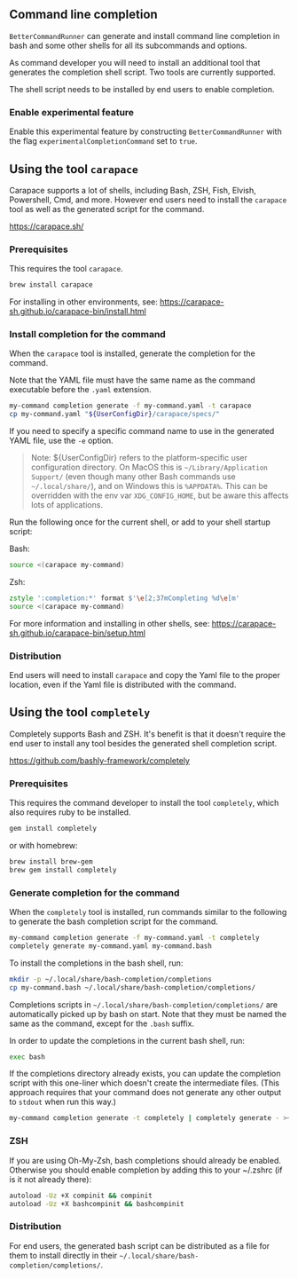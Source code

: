 ## Command line completion

`BetterCommandRunner` can generate and install command line completion
in bash and some other shells for all its subcommands and options.

As command developer you will need to install an additional tool that generates
the completion shell script. Two tools are currently supported.

The shell script needs to be installed by end users to enable completion.

### Enable experimental feature

Enable this experimental feature by constructing `BetterCommandRunner`
with the flag `experimentalCompletionCommand` set to `true`.

## Using the tool `carapace`

Carapace supports a lot of shells, including Bash, ZSH, Fish, Elvish,
Powershell, Cmd, and more.
However end users need to install the `carapace` tool as well as the generated
script for the command.

https://carapace.sh/

### Prerequisites

This requires the tool `carapace`.

```sh
brew install carapace
```
For installing in other environments, see:
https://carapace-sh.github.io/carapace-bin/install.html

### Install completion for the command

When the `carapace` tool is installed, generate the completion for the command.

Note that the YAML file must have the same name as the command executable
before the `.yaml` extension.

```sh
my-command completion generate -f my-command.yaml -t carapace
cp my-command.yaml "${UserConfigDir}/carapace/specs/"
```

If you need to specify a specific command name to use in the generated YAML
file, use the `-e` option.

> Note: ${UserConfigDir} refers to the platform-specific user configuration
directory. On MacOS this is `~/Library/Application Support/` (even though many
other Bash commands use `~/.local/share/`), and on Windows this is `%APPDATA%`.
This can be overridden with the env var `XDG_CONFIG_HOME`, but be aware this
affects lots of applications.

Run the following once for the current shell,
or add to your shell startup script:

Bash:
```bash
source <(carapace my-command)
```

Zsh:
```zsh
zstyle ':completion:*' format $'\e[2;37mCompleting %d\e[m'
source <(carapace my-command)
```

For more information and installing in other shells, see:
https://carapace-sh.github.io/carapace-bin/setup.html


### Distribution

End users will need to install `carapace` and copy the Yaml file to the proper
location, even if the Yaml file is distributed with the command.


## Using the tool `completely`

Completely supports Bash and ZSH. It's benefit is that it doesn't require the
end user to install any tool besides the generated shell completion script.

https://github.com/bashly-framework/completely

### Prerequisites

This requires the command developer to install the tool `completely`,
which also requires ruby to be installed.

```sh
gem install completely
```

or with homebrew:

```sh
brew install brew-gem
brew gem install completely
```

### Generate completion for the command

When the `completely` tool is installed, run commands similar to the following
to generate the bash completion script for the command.

```sh
my-command completion generate -f my-command.yaml -t completely
completely generate my-command.yaml my-command.bash
```

To install the completions in the bash shell, run:

```sh
mkdir -p ~/.local/share/bash-completion/completions
cp my-command.bash ~/.local/share/bash-completion/completions/
```

Completions scripts in `~/.local/share/bash-completion/completions/`
are automatically picked up by bash on start. Note that they must be named
the same as the command, except for the `.bash` suffix.

In order to update the completions in the current bash shell, run:

```sh
exec bash
```

If the completions directory already exists, you can update the completion
script with this one-liner which doesn't create the intermediate files.
(This approach requires that your command does not generate any other output
to `stdout` when run this way.)

```sh
my-command completion generate -t completely | completely generate - >~/.local/share/bash-completion/completions/my-command.bash
```

### ZSH

If you are using Oh-My-Zsh, bash completions should already be enabled.
Otherwise you should enable completion by adding this to your ~/.zshrc
(if is it not already there):

```sh
autoload -Uz +X compinit && compinit
autoload -Uz +X bashcompinit && bashcompinit
```

### Distribution

For end users, the generated bash script can be distributed as a file for them
to install directly in their `~/.local/share/bash-completion/completions/`.
